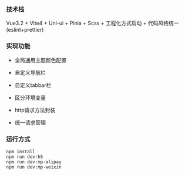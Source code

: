 ### 技术栈

Vue3.2 + Vite4 + Uni-ui + Pinia + Scss + 工程化方式启动 + 代码风格统一(eslint+prettier)

### 实现功能

- 全局通用主题颜色配置

- 自定义导航栏

- 自定义tabbar栏

- 区分环境变量

- http请求方法封装

- 统一请求管理

### 运行方式

```
npm install
npm run dev:h5
npm run dev:mp-alipay
npm run dev:mp-weixin
```
